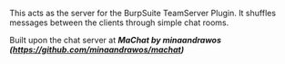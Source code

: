 This acts as the server for the BurpSuite TeamServer Plugin. It shuffles messages between the clients through simple chat rooms. 

Built upon the chat server at ***MaChat by minaandrawos (https://github.com/minaandrawos/machat)***
